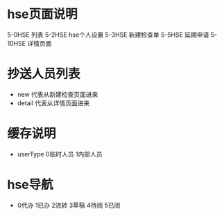 # hse页面说明
  5-0HSE 列表
  5-2HSE hse个人设置
  5-3HSE 新建检查单
  5-5HSE 延期申请
  5-10HSE 详情页面
  
  
# 抄送人员列表
* new  代表从新建检查页面进来
* detail    代表从详情页面进来

# 缓存说明
* userType 0临时人员  1内部人员

# hse导航
* 0代办  1已办 2流转 3草稿 4待阅  5已阅